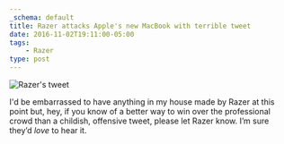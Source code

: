 ```yaml
---
_schema: default
title: Razer attacks Apple's new MacBook with terrible tweet
date: 2016-11-02T19:11:00-05:00
tags:
    - Razer
type: post
---
```

![Razer's tweet](/uploads/razer-s-my-d.jpg)

I'd be embarrassed to have anything in my house made by Razer at this point but, hey, if you know of a better way to win over the professional crowd than a childish, offensive tweet, please let Razer know. I’m sure they’d *love* to hear it.